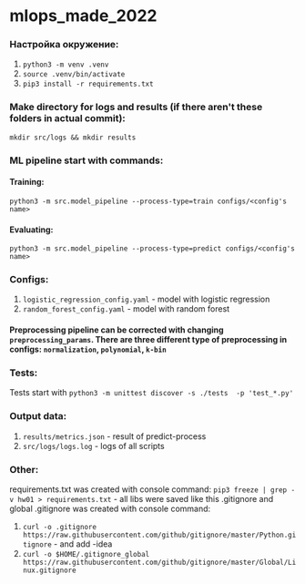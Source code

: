 # mlops_made_2022


### Настройка окружение:

1) ```python3 -m venv .venv```
2) ```source .venv/bin/activate```
3) ```pip3 install -r requirements.txt```

### Make directory for logs and results (if there aren't these folders in actual commit):
```mkdir src/logs && mkdir results```
### ML pipeline start with commands:
#### Training:
```python3 -m src.model_pipeline --process-type=train configs/<config's name>```
#### Evaluating:
```python3 -m src.model_pipeline --process-type=predict configs/<config's name>```
### Configs:
1) ```logistic_regression_config.yaml``` - model with logistic regression
2) ```random_forest_config.yaml``` - model with random forest
#### Preprocessing pipeline can be corrected with changing ```preprocessing_params```. There are three different type of preprocessing in configs: ```normalization```, ```polynomial```, ```k-bin```
### Tests:
Tests start with ```python3 -m unittest discover -s ./tests  -p 'test_*.py'```
### Output data:
1) ```results/metrics.json``` - result of predict-process
2) ```src/logs/logs.log``` - logs of all scripts

### Other:
requirements.txt was created with console command:
```pip3 freeze | grep -v hw01 > requirements.txt``` - all libs were saved like this
.gitignore and global .gitignore was created with console command:
1) ```curl -o .gitignore https://raw.githubusercontent.com/github/gitignore/master/Python.gitignore``` - and add -idea
2) ```curl -o $HOME/.gitignore_global https://raw.githubusercontent.com/github/gitignore/master/Global/Linux.gitignore```
